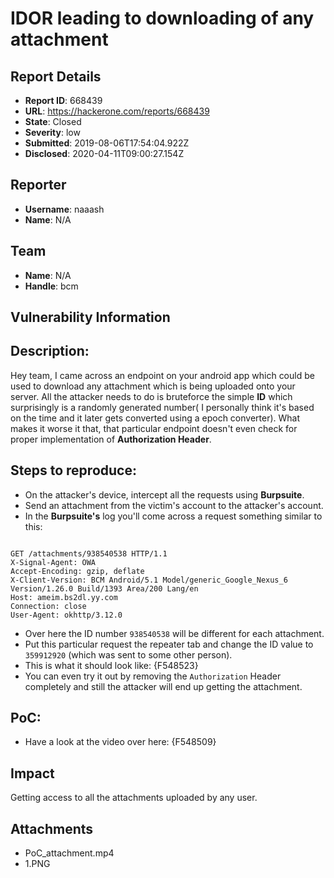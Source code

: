 # IDOR leading to downloading of any attachment

## Report Details
- **Report ID**: 668439
- **URL**: https://hackerone.com/reports/668439
- **State**: Closed
- **Severity**: low
- **Submitted**: 2019-08-06T17:54:04.922Z
- **Disclosed**: 2020-04-11T09:00:27.154Z

## Reporter
- **Username**: naaash
- **Name**: N/A

## Team
- **Name**: N/A
- **Handle**: bcm

## Vulnerability Information
## Description:
Hey team, 
I came across an endpoint on your android app which could be used to download any attachment which is being uploaded onto your server. All the attacker needs to do is bruteforce the simple **ID** which surprisingly is a randomly generated number( I personally think it's based on the time and it later gets converted using a epoch converter). What makes it worse it that, that particular endpoint doesn't even check for proper implementation of **Authorization Header**.

## Steps to reproduce:
* On the attacker's device, intercept all the requests using **Burpsuite**.
* Send an attachment from the victim's account to the attacker's account.
* In the **Burpsuite's**  log you'll come across a request something similar to this:

```

GET /attachments/938540538 HTTP/1.1
X-Signal-Agent: OWA
Accept-Encoding: gzip, deflate
X-Client-Version: BCM Android/5.1 Model/generic_Google_Nexus_6 Version/1.26.0 Build/1393 Area/200 Lang/en
Host: ameim.bs2dl.yy.com
Connection: close
User-Agent: okhttp/3.12.0

```

* Over here the ID number `938540538` will be different for each attachment.
* Put this particular request the repeater tab and change the ID value to `359912920` (which was sent to some other person).
* This is what it should look like: {F548523}
* You can even try it out by removing the `Authorization` Header completely and still the attacker will end up getting the attachment.

## PoC:

* Have a look at the video over here: {F548509}

## Impact

Getting access to all the attachments uploaded by any user.

## Attachments
- PoC_attachment.mp4
- 1.PNG
